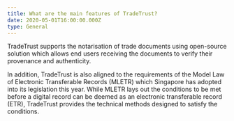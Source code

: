 ```yaml
---
title: What are the main features of TradeTrust?
date: 2020-05-01T16:00:00.000Z
type: General
---
```


TradeTrust supports the notarisation of trade documents using open-source solution which allows end users receiving the documents to verify their provenance and authenticity. 

In addition, TradeTrust is also aligned to the requirements of the Model Law of Electronic Transferable Records (MLETR) which Singapore has adopted into its legislation this year. While MLETR lays out the conditions to be met before a digital record can be deemed as an electronic transferable record (ETR), TradeTrust provides the technical methods designed to satisfy the conditions. 
